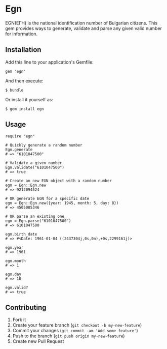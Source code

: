 # Egn

EGN(ЕГН) is the national identification number of Bulgarian citizens. This gem 
provides ways to generate, validate and parse any given valid number for
information.

## Installation

Add this line to your application's Gemfile:

    gem 'egn'

And then execute:

    $ bundle

Or install it yourself as:

    $ gem install egn

## Usage

    require "egn"

    # Quickly generate a random number
    Egn.generate
    # => "6101047500"
    
    # Validate a given number
    Egn.validate("6101047500")
    # => true
    
    # Create an new EGN object with a random number
    egn = Egn::Egn.new
    # => 9212094524

    # OR generate EGN for a specific date
    egn = Egn::Egn.new({year: 1945, month: 5, day: 8}) 
    # => 4505085346
    
    # OR parse an existing one
    egn = Egn.parse("6101047500")
    # => 6101047500
    
    egn.birth_date
    # => #<Date: 1961-01-04 ((2437304j,0s,0n),+0s,2299161j)>
    
    egn.year
    # => 1961
    
    egn.month 
    # => 1

    egn.day
    # => 10

    egn.valid?
    # => true

## Contributing

1. Fork it
2. Create your feature branch (`git checkout -b my-new-feature`)
3. Commit your changes (`git commit -am 'Add some feature'`)
4. Push to the branch (`git push origin my-new-feature`)
5. Create new Pull Request
